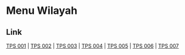 # Menu Wilayah

## Link

[TPS 001](https://github.com/gigit-pemilu/pemilu-2024-36-banten/tree/main/pileg-dpr/hitung-suara/sub/36-banten/sub/01-pandeglang/sub/31-sindangresmi/sub/2009-kadumalati/sub/001-tps)
 | 
[TPS 002](https://github.com/gigit-pemilu/pemilu-2024-36-banten/tree/main/pileg-dpr/hitung-suara/sub/36-banten/sub/01-pandeglang/sub/31-sindangresmi/sub/2009-kadumalati/sub/002-tps)
 | 
[TPS 003](https://github.com/gigit-pemilu/pemilu-2024-36-banten/tree/main/pileg-dpr/hitung-suara/sub/36-banten/sub/01-pandeglang/sub/31-sindangresmi/sub/2009-kadumalati/sub/003-tps)
 | 
[TPS 004](https://github.com/gigit-pemilu/pemilu-2024-36-banten/tree/main/pileg-dpr/hitung-suara/sub/36-banten/sub/01-pandeglang/sub/31-sindangresmi/sub/2009-kadumalati/sub/004-tps)
 | 
[TPS 005](https://github.com/gigit-pemilu/pemilu-2024-36-banten/tree/main/pileg-dpr/hitung-suara/sub/36-banten/sub/01-pandeglang/sub/31-sindangresmi/sub/2009-kadumalati/sub/005-tps)
 | 
[TPS 006](https://github.com/gigit-pemilu/pemilu-2024-36-banten/tree/main/pileg-dpr/hitung-suara/sub/36-banten/sub/01-pandeglang/sub/31-sindangresmi/sub/2009-kadumalati/sub/006-tps)
 | 
[TPS 007](https://github.com/gigit-pemilu/pemilu-2024-36-banten/tree/main/pileg-dpr/hitung-suara/sub/36-banten/sub/01-pandeglang/sub/31-sindangresmi/sub/2009-kadumalati/sub/007-tps)

